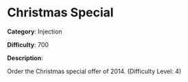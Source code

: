 # Christmas Special

**Category**: Injection

**Difficulty**: 700

**Description**:

Order the Christmas special offer of 2014. (Difficulty Level: 4)
